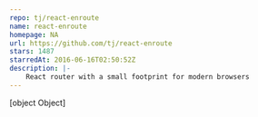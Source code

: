 ```yaml
---
repo: tj/react-enroute
name: react-enroute
homepage: NA
url: https://github.com/tj/react-enroute
stars: 1487
starredAt: 2016-06-16T02:50:52Z
description: |-
    React router with a small footprint for modern browsers
---
```


[object Object]
